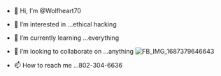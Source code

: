 - 👋 Hi, I’m @Wolfheart70
- 👀 I’m interested in ...ethical hacking 
- 🌱 I’m currently learning ...everything 
- 💞️ I’m looking to collaborate on ...anything ![FB_IMG_1687379646643](https://github.com/Wolfheart70/Wolfheart70/assets/141553078/a50d3a5c-2a86-4365-b168-8c4e5ca41f0e)

- 📫 How to reach me ...802-304-6636 

<!---
Wolfheart70/Wolfheart70 is a ✨ special ✨ repository because its `README.md` (this file) appears on your GitHub profile.
You can click the Preview link to take a look at your changes.
--->
